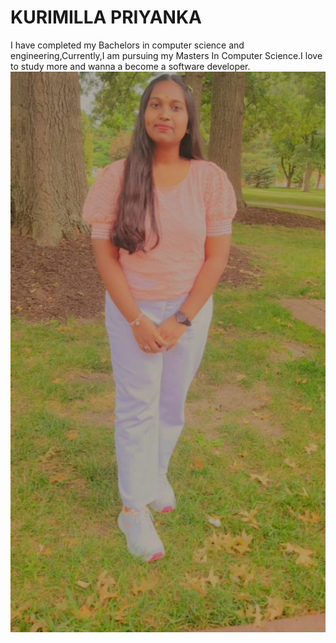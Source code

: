 # KURIMILLA PRIYANKA
I have completed my Bachelors in computer science and engineering,Currently,I am pursuing my Masters In Computer Science.I love to study more and wanna a become a software developer.
![MyPhoto](Images/myphoto.jpeg)